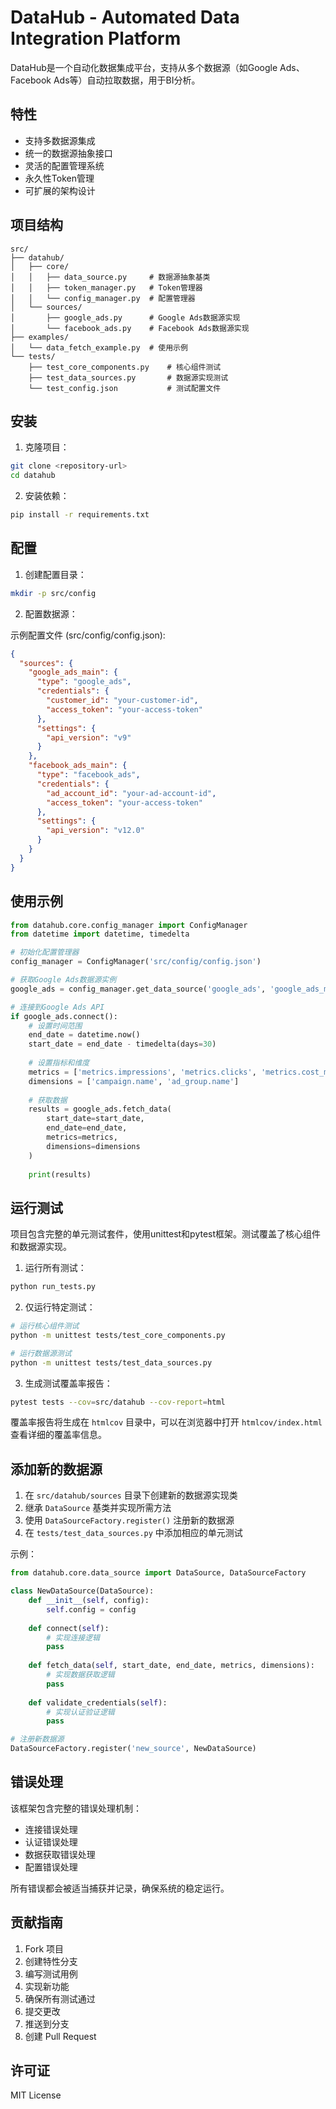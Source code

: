# DataHub - Automated Data Integration Platform

DataHub是一个自动化数据集成平台，支持从多个数据源（如Google Ads、Facebook Ads等）自动拉取数据，用于BI分析。

## 特性

- 支持多数据源集成
- 统一的数据源抽象接口
- 灵活的配置管理系统
- 永久性Token管理
- 可扩展的架构设计

## 项目结构

```
src/
├── datahub/
│   ├── core/
│   │   ├── data_source.py     # 数据源抽象基类
│   │   ├── token_manager.py   # Token管理器
│   │   └── config_manager.py  # 配置管理器
│   └── sources/
│       ├── google_ads.py      # Google Ads数据源实现
│       └── facebook_ads.py    # Facebook Ads数据源实现
├── examples/
│   └── data_fetch_example.py  # 使用示例
└── tests/
    ├── test_core_components.py    # 核心组件测试
    ├── test_data_sources.py       # 数据源实现测试
    └── test_config.json           # 测试配置文件
```

## 安装

1. 克隆项目：
```bash
git clone <repository-url>
cd datahub
```

2. 安装依赖：
```bash
pip install -r requirements.txt
```

## 配置

1. 创建配置目录：
```bash
mkdir -p src/config
```

2. 配置数据源：

示例配置文件 (src/config/config.json):
```json
{
  "sources": {
    "google_ads_main": {
      "type": "google_ads",
      "credentials": {
        "customer_id": "your-customer-id",
        "access_token": "your-access-token"
      },
      "settings": {
        "api_version": "v9"
      }
    },
    "facebook_ads_main": {
      "type": "facebook_ads",
      "credentials": {
        "ad_account_id": "your-ad-account-id",
        "access_token": "your-access-token"
      },
      "settings": {
        "api_version": "v12.0"
      }
    }
  }
}
```

## 使用示例

```python
from datahub.core.config_manager import ConfigManager
from datetime import datetime, timedelta

# 初始化配置管理器
config_manager = ConfigManager('src/config/config.json')

# 获取Google Ads数据源实例
google_ads = config_manager.get_data_source('google_ads', 'google_ads_main')

# 连接到Google Ads API
if google_ads.connect():
    # 设置时间范围
    end_date = datetime.now()
    start_date = end_date - timedelta(days=30)
    
    # 设置指标和维度
    metrics = ['metrics.impressions', 'metrics.clicks', 'metrics.cost_micros']
    dimensions = ['campaign.name', 'ad_group.name']
    
    # 获取数据
    results = google_ads.fetch_data(
        start_date=start_date,
        end_date=end_date,
        metrics=metrics,
        dimensions=dimensions
    )
    
    print(results)
```

## 运行测试

项目包含完整的单元测试套件，使用unittest和pytest框架。测试覆盖了核心组件和数据源实现。

1. 运行所有测试：
```bash
python run_tests.py
```

2. 仅运行特定测试：
```bash
# 运行核心组件测试
python -m unittest tests/test_core_components.py

# 运行数据源测试
python -m unittest tests/test_data_sources.py
```

3. 生成测试覆盖率报告：
```bash
pytest tests --cov=src/datahub --cov-report=html
```

覆盖率报告将生成在 `htmlcov` 目录中，可以在浏览器中打开 `htmlcov/index.html` 查看详细的覆盖率信息。

## 添加新的数据源

1. 在 `src/datahub/sources` 目录下创建新的数据源实现类
2. 继承 `DataSource` 基类并实现所需方法
3. 使用 `DataSourceFactory.register()` 注册新的数据源
4. 在 `tests/test_data_sources.py` 中添加相应的单元测试

示例：
```python
from datahub.core.data_source import DataSource, DataSourceFactory

class NewDataSource(DataSource):
    def __init__(self, config):
        self.config = config
        
    def connect(self):
        # 实现连接逻辑
        pass
        
    def fetch_data(self, start_date, end_date, metrics, dimensions):
        # 实现数据获取逻辑
        pass
        
    def validate_credentials(self):
        # 实现认证验证逻辑
        pass

# 注册新数据源
DataSourceFactory.register('new_source', NewDataSource)
```

## 错误处理

该框架包含完整的错误处理机制：

- 连接错误处理
- 认证错误处理
- 数据获取错误处理
- 配置错误处理

所有错误都会被适当捕获并记录，确保系统的稳定运行。

## 贡献指南

1. Fork 项目
2. 创建特性分支
3. 编写测试用例
4. 实现新功能
5. 确保所有测试通过
6. 提交更改
7. 推送到分支
8. 创建 Pull Request

## 许可证

MIT License
